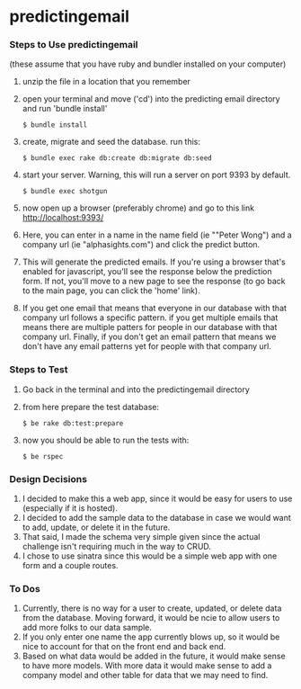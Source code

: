 # predictingemail



### Steps to Use predictingemail

(these assume that you have ruby and bundler installed on your computer)

1.  unzip the file in a location that you remember
2.  open your terminal and move ('cd') into the predicting email directory and run 'bundle install'

    `$ bundle install`
    
3.  create, migrate and seed the database. run this:

    `$ bundle exec rake db:create db:migrate db:seed`
    
4.  start your server. Warning, this will run a server on port 9393 by default.

    `$ bundle exec shotgun`
    
5.  now open up a browser (preferably chrome) and go to this link [http://localhost:9393/](http://localhost:9393/)
6.  Here, you can enter in a name in the name field (ie ""Peter Wong") and a company url (ie "alphasights.com") and click the predict button.
7.  This will generate the predicted emails. If you're using a browser that's enabled for javascript, you'll see the response below the prediction form. If not, you'll move to a new page to see the response (to go back to the main page, you can click the 'home' link).
8.  If you get one email that means that everyone in our database with that company url follows a specific pattern. if you get multiple emails that means there are multiple patters for people in our database with that company url. Finally, if you don't get an email pattern that means we don't have any email patterns yet for people with that company url. 

### Steps to Test
1.  Go back in the terminal and into the predictingemail directory
2.  from here prepare the test database:

    `$ be rake db:test:prepare`
    
3.  now you should be able to run the tests with:

    `$ be rspec`
    
  
### Design Decisions
1.  I decided to make this a web app, since it would be easy for users to use (especially if it is hosted).
2.  I decided to add the sample data to the database in case we would want to add, update, or delete it in the future.
3.  That said, I made the schema very simple given since the actual challenge isn't requiring much in the way to CRUD.
4.  I chose to use sinatra since this would be a simple web app with one form and a couple routes.



### To Dos
1.  Currently, there is no way for a user to create, updated, or delete data from the database. Moving forward, it would be ncie to allow users to add more folks to our data sample.
2.  If you only enter one name the app currently blows up, so it would be nice to account for that on the front end and back end.
3.  Based on what data would be added in the future, it would make sense to have more models. With more data it would make sense to add a company model and other table for data that we may need to find. 
